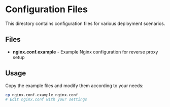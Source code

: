 # Configuration Files

This directory contains configuration files for various deployment scenarios.

## Files

- **nginx.conf.example** - Example Nginx configuration for reverse proxy setup

## Usage

Copy the example files and modify them according to your needs:

```bash
cp nginx.conf.example nginx.conf
# Edit nginx.conf with your settings
```